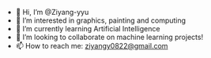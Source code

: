 - 👋 Hi, I’m @Ziyang-yyu
- 👀 I’m interested in graphics, painting and computing
- 🌱 I’m currently learning Artificial Intelligence
- 💞️ I’m looking to collaborate on machine learning projects!
- 📫 How to reach me: ziyangy0822@gmail.com

<!---
Ziyang-yyu/Ziyang-yyu is a ✨ special ✨ repository because its `README.md` (this file) appears on your GitHub profile.
You can click the Preview link to take a look at your changes.
--->
